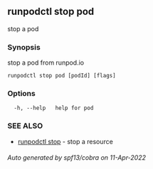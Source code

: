 ## runpodctl stop pod

stop a pod

### Synopsis

stop a pod from runpod.io

```
runpodctl stop pod [podId] [flags]
```

### Options

```
  -h, --help   help for pod
```

### SEE ALSO

* [runpodctl stop](runpodctl_stop.md)	 - stop a resource

###### Auto generated by spf13/cobra on 11-Apr-2022
